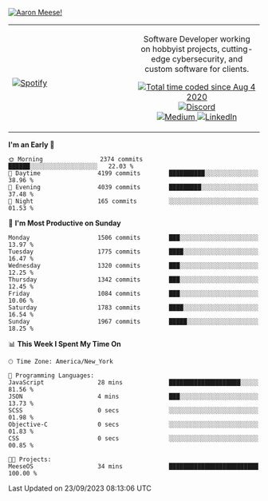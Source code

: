 [![Aaron Meese!](https://user-images.githubusercontent.com/17814535/88975338-a2aabf00-d27f-11ea-963f-8a19608716b4.png)](https://github.com/ajmeese7/readme-ascii "README ASCII")

<!-- Modified from project here: https://github.com/novatorem/novatorem -->
<table width="100%">
  <tr>
  <td width="50%">

&nbsp; <br> [![Spotify](https://ajmeese7.vercel.app/api/spotify)](https://open.spotify.com/user/ajmeese)

  </td>
  <td width="50%">
    <p align="center">
    Software Developer working on hobbyist projects, cutting-edge cybersecurity, and custom software for clients.
    </p>
    <p align="center">
      <a href="https://wakatime.com/@f726891d-3b02-46cd-9b60-e8c59f9e2b14">
        <img src="https://wakatime.com/badge/user/f726891d-3b02-46cd-9b60-e8c59f9e2b14.svg" alt="Total time coded since Aug 4 2020" title="WakaTime" />
      </a>
      <a href="http://link.aaronmeese.com/discord">
        <img src="https://img.shields.io/badge/discord-ajmeese7%234835-369?style=flat-square&logo=discord&logoColor=white&color=purple" alt="Discord" title="Discord">
      </a>
      <br />
      <a href="https://link.aaronmeese.com/medium">
        <img src="https://img.shields.io/badge/medium-ajmeese7-1DB954?style=flat-square&logo=medium&logoColor=white" alt="Medium" title="Medium">
      </a>
      <a href="https://link.aaronmeese.com/linkedin">
        <img src="https://img.shields.io/badge/linkedIn-aaronmeese-1DB954?style=flat-square&logo=linkedin&logoColor=white&color=blue" alt="LinkedIn" title="LinkedIn">
      </a>
    </p>
  </td>

</table>

[//]: <> (The `&nbsp;` is to have Aphelion take up more space)

<!--START_SECTION:waka-->
**I'm an Early 🐤** 

```text
🌞 Morning                2374 commits        ██████░░░░░░░░░░░░░░░░░░░   22.03 % 
🌆 Daytime                4199 commits        ██████████░░░░░░░░░░░░░░░   38.96 % 
🌃 Evening                4039 commits        █████████░░░░░░░░░░░░░░░░   37.48 % 
🌙 Night                  165 commits         ░░░░░░░░░░░░░░░░░░░░░░░░░   01.53 % 
```
📅 **I'm Most Productive on Sunday** 

```text
Monday                   1506 commits        ███░░░░░░░░░░░░░░░░░░░░░░   13.97 % 
Tuesday                  1775 commits        ████░░░░░░░░░░░░░░░░░░░░░   16.47 % 
Wednesday                1320 commits        ███░░░░░░░░░░░░░░░░░░░░░░   12.25 % 
Thursday                 1342 commits        ███░░░░░░░░░░░░░░░░░░░░░░   12.45 % 
Friday                   1084 commits        ███░░░░░░░░░░░░░░░░░░░░░░   10.06 % 
Saturday                 1783 commits        ████░░░░░░░░░░░░░░░░░░░░░   16.54 % 
Sunday                   1967 commits        █████░░░░░░░░░░░░░░░░░░░░   18.25 % 
```


📊 **This Week I Spent My Time On** 

```text
🕑︎ Time Zone: America/New_York

💬 Programming Languages: 
JavaScript               28 mins             ████████████████████░░░░░   81.56 % 
JSON                     4 mins              ███░░░░░░░░░░░░░░░░░░░░░░   13.73 % 
SCSS                     0 secs              ░░░░░░░░░░░░░░░░░░░░░░░░░   01.98 % 
Objective-C              0 secs              ░░░░░░░░░░░░░░░░░░░░░░░░░   01.83 % 
CSS                      0 secs              ░░░░░░░░░░░░░░░░░░░░░░░░░   00.85 % 

🐱‍💻 Projects: 
MeeseOS                  34 mins             █████████████████████████   100.00 % 
```


 Last Updated on 23/09/2023 08:13:06 UTC
<!--END_SECTION:waka-->
